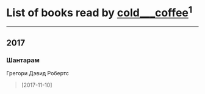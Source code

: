 # List of books read by [cold___coffee](http://vk.com/id133246162)<sup>1</sup>
---

## 2017

### Шантарам
Грегори Дэвид Робертс
> [2017-11-10] 



